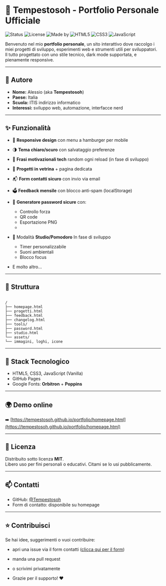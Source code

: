 # 💼 Tempestosoh - Portfolio Personale Ufficiale

![Status](https://img.shields.io/badge/status-attivo-red?style=flat-square)
![License](https://img.shields.io/badge/license-MIT-blue?style=flat-square)
![Made by](https://img.shields.io/badge/made%20by-Tempestosoh-red?style=flat-square)
![HTML5](https://img.shields.io/badge/HTML5-%23E34F26?logo=html5&logoColor=white&style=flat-square)
![CSS3](https://img.shields.io/badge/CSS3-%231572B6?logo=css3&logoColor=white&style=flat-square)
![JavaScript](https://img.shields.io/badge/JavaScript-%23F7DF1E?logo=javascript&logoColor=black&style=flat-square)


Benvenuto nel mio **portfolio personale**, un sito interattivo dove raccolgo i miei progetti di sviluppo, esperimenti web e strumenti utili per sviluppatori.  
Il tutto progettato con uno stile tecnico, dark mode supportata, e pienamente responsive.

---

## 👤 Autore

- **Nome:** Alessio (aka **Tempestosoh**)  
- **Paese:** Italia  
- **Scuola:** ITIS indirizzo informatico  
- **Interessi:** sviluppo web, automazione, interfacce nerd

---

## ✨ Funzionalità

- 📱 **Responsive design** con menu a hamburger per mobile
- 🌗 **Tema chiaro/scuro** con salvataggio preferenze
- 🧠 **Frasi motivazionali tech** random ogni reload (in fase di sviluppo)
- 📁 **Progetti in vetrina** + pagina dedicata
- 📬 **Form contatti sicuro** con invio via email
- 🗳️ **Feedback mensile** con blocco anti-spam (localStorage)
- 🔐 **Generatore password sicure** con:
  - Controllo forza
  - QR code
  - Esportazione PNG
  - 
- 🧪 Modalità **Studio/Pomodoro** In fase di sviluppo
  - Timer personalizzabile
  - Suoni ambientali
  - Blocco focus

- E molto altro...
---

## 📁 Struttura

```

/
├── homepage.html
├── progetti.html
├── feedback.html
├── changelog.html
├── tools/
├── password.html
├── studio.html
└── assets/
└── immagini, loghi, icone

```

---

## 🧰 Stack Tecnologico

- HTML5, CSS3, JavaScript (Vanilla)
- GitHub Pages
- Google Fonts: **Orbitron** + **Poppins**

---

## 🌍 Demo online

➡️ [https://tempestosoh.github.io/portfolio/homepage.html](https://tempestosoh.github.io/portfolio/homepage.html)

---

## 📜 Licenza

Distribuito sotto licenza **MIT**.  
Libero uso per fini personali o educativi. Citami se lo usi pubblicamente.

---

## 📫 Contatti

- GitHub: [@Tempestosoh](https://github.com/Tempestosoh)
- Form di contatto: disponibile su homepage

---

## ⭐ Contribuisci

Se hai idee, suggerimenti o vuoi contribuire:
- apri una issue via il form contatti ([clicca qui per il form](https://tempestosoh.github.io/portfolio/homepage.html#contatti))
- manda una pull request
- o scrivimi privatamente

- Grazie per il supporto! ❤️
